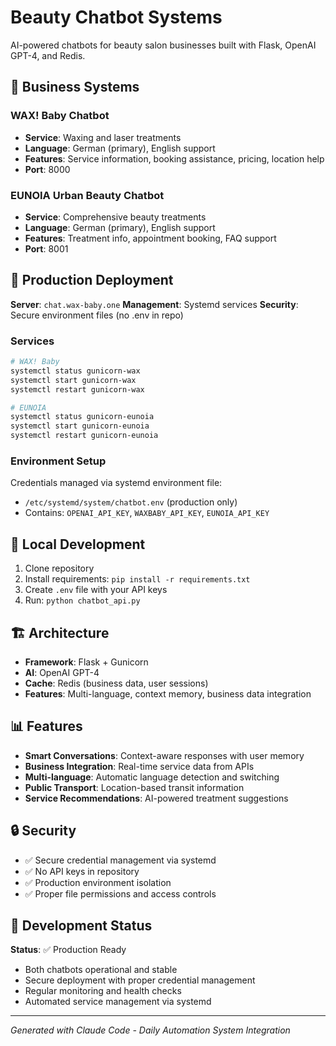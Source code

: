 # Beauty Chatbot Systems

AI-powered chatbots for beauty salon businesses built with Flask, OpenAI GPT-4, and Redis.

## 🏢 Business Systems

### WAX! Baby Chatbot
- **Service**: Waxing and laser treatments
- **Language**: German (primary), English support
- **Features**: Service information, booking assistance, pricing, location help
- **Port**: 8000

### EUNOIA Urban Beauty Chatbot
- **Service**: Comprehensive beauty treatments
- **Language**: German (primary), English support
- **Features**: Treatment info, appointment booking, FAQ support
- **Port**: 8001

## 🚀 Production Deployment

**Server**: `chat.wax-baby.one`
**Management**: Systemd services
**Security**: Secure environment files (no .env in repo)

### Services
```bash
# WAX! Baby
systemctl status gunicorn-wax
systemctl start gunicorn-wax
systemctl restart gunicorn-wax

# EUNOIA
systemctl status gunicorn-eunoia
systemctl start gunicorn-eunoia
systemctl restart gunicorn-eunoia
```

### Environment Setup
Credentials managed via systemd environment file:
- `/etc/systemd/system/chatbot.env` (production only)
- Contains: `OPENAI_API_KEY`, `WAXBABY_API_KEY`, `EUNOIA_API_KEY`

## 🔧 Local Development

1. Clone repository
2. Install requirements: `pip install -r requirements.txt`
3. Create `.env` file with your API keys
4. Run: `python chatbot_api.py`

## 🏗️ Architecture

- **Framework**: Flask + Gunicorn
- **AI**: OpenAI GPT-4
- **Cache**: Redis (business data, user sessions)
- **Features**: Multi-language, context memory, business data integration

## 📊 Features

- **Smart Conversations**: Context-aware responses with user memory
- **Business Integration**: Real-time service data from APIs
- **Multi-language**: Automatic language detection and switching
- **Public Transport**: Location-based transit information
- **Service Recommendations**: AI-powered treatment suggestions

## 🔒 Security

- ✅ Secure credential management via systemd
- ✅ No API keys in repository
- ✅ Production environment isolation
- ✅ Proper file permissions and access controls

## 📝 Development Status

**Status**: ✅ Production Ready
- Both chatbots operational and stable
- Secure deployment with proper credential management
- Regular monitoring and health checks
- Automated service management via systemd

---

*Generated with Claude Code - Daily Automation System Integration*